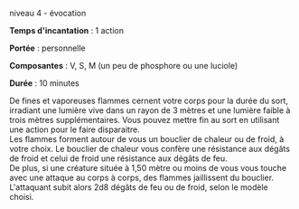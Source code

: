niveau 4 - évocation

**Temps d'incantation** : 1 action

**Portée** : personnelle

**Composantes** : V, S, M (un peu de phosphore ou une luciole)

**Durée** : 10 minutes

De fines et vaporeuses flammes cernent votre corps pour la durée du sort, irradiant une lumière vive dans un rayon de 3 mètres et une lumière faible à trois mètres supplémentaires. Vous pouvez mettre fin au sort en utilisant une action pour le faire disparaitre.  
Les flammes forment autour de vous un bouclier de chaleur ou de froid, à votre choix. Le bouclier de chaleur vous confère une résistance aux dégâts de froid et celui de froid une résistance aux dégâts de feu.  
De plus, si une créature située à 1,50 mètre ou moins de vous vous touche avec une attaque au corps à corps, des flammes jaillissent du bouclier. L'attaquant subit alors 2d8 dégâts de feu ou de froid, selon le modèle choisi.